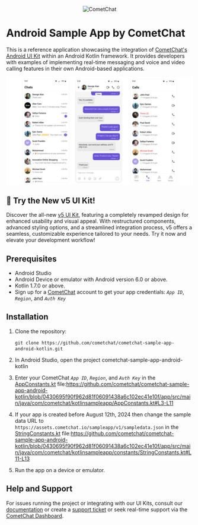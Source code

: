 <p align="center">
  <img alt="CometChat" src="https://assets.cometchat.io/website/images/logos/banner.png">
</p>

# Android Sample App by CometChat

This is a reference application showcasing the integration of [CometChat's Android UI Kit](https://www.cometchat.com/docs/v4/android-uikit/overview) within an Android Kotlin framework. It provides developers with examples of implementing real-time messaging and voice and video calling features in their own Android-based applications.

<div style="
    display: flex;
    align-items: center;
    justify-content: center;">
   <img src="./Screenshots/overview_cometchat_screens.png" >
</div>


## 🚀 Try the New v5 UI Kit!
Discover the all-new [v5 UI Kit](https://github.com/cometchat/cometchat-uikit-and/tree/v5), featuring a completely revamped design for enhanced usability and visual appeal. With restructured components, advanced styling options, and a streamlined integration process, v5 offers a seamless, customizable experience tailored to your needs. Try it now and elevate your development workflow!

## Prerequisites

- Android Studio
- Android Device or emulator with Android version 6.0 or above.
- Kotlin 1.7.0 or above.
- Sign up for a [CometChat](https://app.cometchat.com/) account to get your app credentials: _`App ID`_, _`Region`_, and _`Auth Key`_


## Installation
1. Clone the repository:
    ```
    git clone https://github.com/cometchat/cometchat-sample-app-android-kotlin.git
    ```
2. In Android Studio, open the project cometchat-sample-app-android-kotlin

3. Enter your CometChat _`App ID`_, _`Region`_, and _`Auth Key`_ in the [AppConstants.kt](app/src/main/java/com/cometchat/kotlinsampleapp/AppConstants.kt) file:https://github.com/cometchat/cometchat-sample-app-android-kotlin/blob/0430695f90f962d81f06091438a6c102ec41e10f/app/src/main/java/com/cometchat/kotlinsampleapp/AppConstants.kt#L3-L11
   
4.  If your app is created before August 12th, 2024 then change the sample data URL to `https://assets.cometchat.io/sampleapp/v1/sampledata.json` in the [StringConstants.kt](app/src/main/java/com/cometchat/kotlinsampleapp/constants/StringConstants.kt) file:https://github.com/cometchat/cometchat-sample-app-android-kotlin/blob/0430695f90f962d81f06091438a6c102ec41e10f/app/src/main/java/com/cometchat/kotlinsampleapp/constants/StringConstants.kt#L11-L13

5. Run the app on a device or emulator.


## Help and Support
For issues running the project or integrating with our UI Kits, consult our [documentation](https://www.cometchat.com/docs/android-uikit/integration) or create a [support ticket](https://help.cometchat.com/hc/en-us) or seek real-time support via the [CometChat Dashboard](http://app.cometchat.com/).
